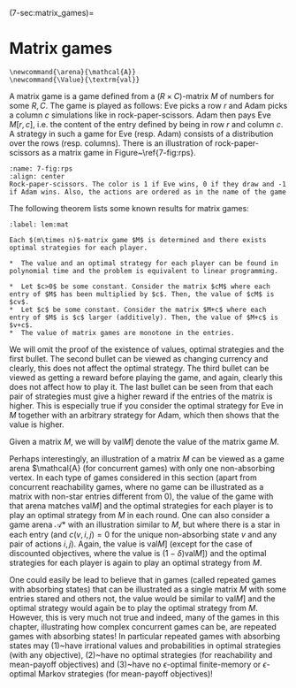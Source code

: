 (7-sec:matrix_games)=
# Matrix games


```{math}
\newcommand{\arena}{\mathcal{A}}
\newcommand{\Value}{\textrm{val}}
```

A matrix game is a game defined from a $(R\times C)$-matrix $M$  of numbers for some $R,C$.
The game is played as follows: Eve picks a row $r$ and Adam picks a column $c$ simulations like in rock-paper-scissors. Adam then pays Eve $M[r,c]$, i.e. the content of the entry defined by being in row $r$ and column $c$.
A strategy in such a game for Eve (resp. Adam) consists of a distribution over the rows (resp. columns). 
There is an illustration of rock-paper-scissors as a matrix game in Figure~\ref{7-fig:rps}.


```{figure} ./../FigAndAlgos/7-fig:rps.png
:name: 7-fig:rps
:align: center
Rock-paper-scissors. The color is 1 if Eve wins, 0 if they draw and -1 if Adam wins. Also, the actions are ordered as in the name of the game
```

The following theorem lists some known results for matrix games:

````{prf:theorem} NEEDS TITLE lem:mat
:label: lem:mat

Each $(m\times n)$-matrix game $M$ is determined and there exists optimal strategies for each player. 

*  The value and an optimal strategy for each player can be found in polynomial time and the problem is equivalent to linear programming.

*  Let $c>0$ be some constant. Consider the matrix $cM$ where each entry of $M$ has been multiplied by $c$. Then, the value of $cM$ is $cv$.
*  Let $c$ be some constant. Consider the matrix $M+c$ where each entry of $M$ is $c$ larger (additively). Then, the value of $M+c$ is $v+c$.
*  The value of matrix games are monotone in the entries.

````

We will omit the proof of the existence of values, optimal strategies and the first bullet.
The second bullet can be viewed as changing currency and clearly, this does not affect the optimal strategy.
The third bullet can be viewed as getting a reward before playing the game, and again, clearly this does not affect how to play it.
The last bullet can be seen from that each pair of strategies must give a higher reward if the entries of the matrix is higher.
This is especially true if you consider the optimal strategy for Eve in $M$ together with an arbitrary strategy for Adam, which then shows that the value is higher.


Given a matrix $M$, we will by $\textrm{val}M]$ denote the value of the matrix game $M$. 

Perhaps interestingly, an illustration of a matrix $M$ can be viewed as a game arena $\mathcal{A} (for concurrent games) with only one non-absorbing vertex. In each type of games considered in this section (apart from concurrent reachability games, where no game can be illustrated as a matrix with non-star entries different from 0), the value of the game with that arena matches $\textrm{val}M]$ and the optimal strategies for each player is to play an optimal strategy from $M$ in each round. One can also consider a game arena $\mathcal{A}*$ with an illustration similar to $M$, but where there is a star in each entry (and $c(v,i,j)=0$ for the unique non-absorbing state $v$ and any pair of actions $i,j$).
Again, the value is $\textrm{val}M]$ (except for the case of discounted objectives, where the value is $(1-\delta)\textrm{val}M]$) and the optimal strategies for each player is again to play an optimal strategy from $M$. 

One could easily be lead to believe that in games (called repeated games with absorbing states) that can be illustrated as a single matrix $M$ with some entries stared and others not, the value would be similar to $\textrm{val}M]$ and the optimal strategy would again be to play the optimal strategy from $M$. 
However, this is very much not true and indeed, many of the games in this chapter, illustrating how complex concurrent games can be, are repeated games with absorbing states! In particular repeated games with absorbing states may (1)~have irrational values and probabilities in optimal strategies (with any objective), (2)~have no optimal strategies (for reachability and mean-payoff objectives) and (3)~have no $\epsilon$-optimal finite-memory or $\epsilon$-optimal Markov strategies (for mean-payoff objectives)!
